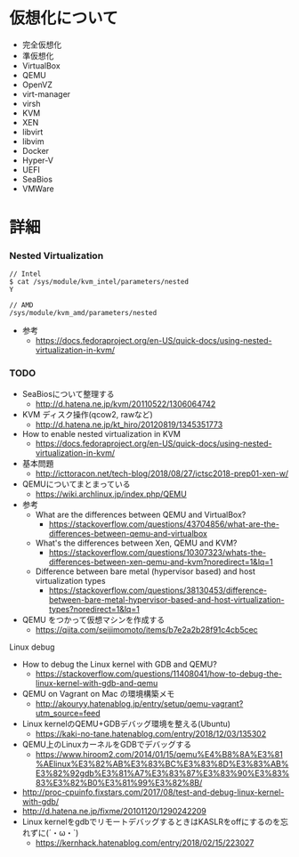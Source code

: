# 仮想化について

- 完全仮想化
- 準仮想化
- VirtualBox
- QEMU
- OpenVZ
- virt-manager
- virsh
- KVM
- XEN
- libvirt
- libvim
- Docker
- Hyper-V
- UEFI
- SeaBios
- VMWare



# 詳細


### Nested Virtualization

```
// Intel
$ cat /sys/module/kvm_intel/parameters/nested
Y

// AMD
/sys/module/kvm_amd/parameters/nested
```

- 参考
  - https://docs.fedoraproject.org/en-US/quick-docs/using-nested-virtualization-in-kvm/

### TODO
- SeaBiosについて整理する
  - http://d.hatena.ne.jp/kvm/20110522/1306064742
- KVM ディスク操作(qcow2, rawなど)
  - http://d.hatena.ne.jp/kt_hiro/20120819/1345351773
- How to enable nested virtualization in KVM
  - https://docs.fedoraproject.org/en-US/quick-docs/using-nested-virtualization-in-kvm/
- 基本問題
  - http://icttoracon.net/tech-blog/2018/08/27/ictsc2018-prep01-xen-w/
- QEMUについてまとまっている
  - https://wiki.archlinux.jp/index.php/QEMU
- 参考
  - What are the differences between QEMU and VirtualBox?
    - https://stackoverflow.com/questions/43704856/what-are-the-differences-between-qemu-and-virtualbox
  - What's the differences between Xen, QEMU and KVM?
    - https://stackoverflow.com/questions/10307323/whats-the-differences-between-xen-qemu-and-kvm?noredirect=1&lq=1
  - Difference between bare metal (hypervisor based) and host virtualization types
    - https://stackoverflow.com/questions/38130453/difference-between-bare-metal-hypervisor-based-and-host-virtualization-types?noredirect=1&lq=1
- QEMU をつかって仮想マシンを作成する
  - https://qiita.com/seijimomoto/items/b7e2a2b28f91c4cb5cec

Linux debug
- How to debug the Linux kernel with GDB and QEMU?
  - https://stackoverflow.com/questions/11408041/how-to-debug-the-linux-kernel-with-gdb-and-qemu
- QEMU on Vagrant on Mac の環境構築メモ
  - http://akouryy.hatenablog.jp/entry/setup/qemu-vagrant?utm_source=feed
- Linux kernelのQEMU+GDBデバッグ環境を整える(Ubuntu)
  - https://kaki-no-tane.hatenablog.com/entry/2018/12/03/135302
- QEMU上のLinuxカーネルをGDBでデバッグする
  - https://www.hiroom2.com/2014/01/15/qemu%E4%B8%8A%E3%81%AElinux%E3%82%AB%E3%83%BC%E3%83%8D%E3%83%AB%E3%82%92gdb%E3%81%A7%E3%83%87%E3%83%90%E3%83%83%E3%82%B0%E3%81%99%E3%82%8B/
- http://proc-cpuinfo.fixstars.com/2017/08/test-and-debug-linux-kernel-with-gdb/
- http://d.hatena.ne.jp/fixme/20101120/1290242209
- Linux kernelをgdbでリモートデバッグするときはKASLRをoffにするのを忘れずに(´・ω・`)
  - https://kernhack.hatenablog.com/entry/2018/02/15/223027




